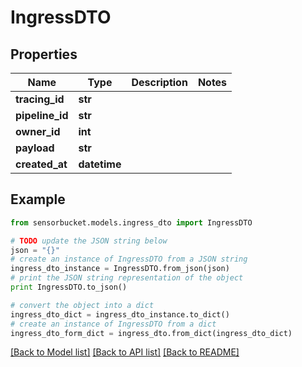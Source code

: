 # IngressDTO


## Properties

Name | Type | Description | Notes
------------ | ------------- | ------------- | -------------
**tracing_id** | **str** |  | 
**pipeline_id** | **str** |  | 
**owner_id** | **int** |  | 
**payload** | **str** |  | 
**created_at** | **datetime** |  | 

## Example

```python
from sensorbucket.models.ingress_dto import IngressDTO

# TODO update the JSON string below
json = "{}"
# create an instance of IngressDTO from a JSON string
ingress_dto_instance = IngressDTO.from_json(json)
# print the JSON string representation of the object
print IngressDTO.to_json()

# convert the object into a dict
ingress_dto_dict = ingress_dto_instance.to_dict()
# create an instance of IngressDTO from a dict
ingress_dto_form_dict = ingress_dto.from_dict(ingress_dto_dict)
```
[[Back to Model list]](../README.md#documentation-for-models) [[Back to API list]](../README.md#documentation-for-api-endpoints) [[Back to README]](../README.md)


